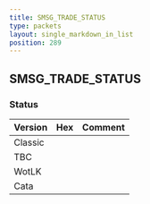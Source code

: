 ```yaml
---
title: SMSG_TRADE_STATUS
type: packets
layout: single_markdown_in_list
position: 289
---
```


## SMSG_TRADE_STATUS

### Status

Version | Hex | Comment
---------- | ---------- | ---------- 
Classic |  |  
TBC |  |  
WotLK |  |  
Cata |  |  
